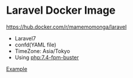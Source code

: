 # Laravel Docker Image

https://hub.docker.com/r/mamemomonga/laravel

* Laravel7
* confd(YAML file)
* TimeZone: Asia/Tokyo
* Using [php:7.4-fpm-buster](https://hub.docker.com/layers/php/library/php/7.4-fpm-buster/images/sha256-c0aecdb8c111f74dd2621a797bb580afeab9f9fa38f25e3ed5ba3923d42d7f7d?context=explore)

[Example](https://github.com/mamemomonga/docker-laravel/tree/v7.0/example)
